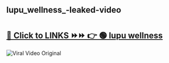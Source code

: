 
 ## lupu_wellness_-leaked-video 

# <h2><a href="https://clipsfans.com/lupu_wellness_&ref=git">🔗 Click to LINKS ⏩⏩ 👉 🟢 lupu wellness  </a></h2>

<a href="https://clipsfans.com/lupu_wellness_&ref=git" rel="nofollow" data-target="animated-image.originalLink"><img src="https://i.ibb.co.com/xMMVF88/686577567.gif" alt="Viral Video Original" style="max-width: 100%; display: inline-block;" data-target="animated-image.originalImage"></a>
